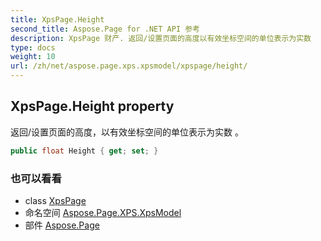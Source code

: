 ```yaml
---
title: XpsPage.Height
second_title: Aspose.Page for .NET API 参考
description: XpsPage 财产. 返回/设置页面的高度以有效坐标空间的单位表示为实数 
type: docs
weight: 10
url: /zh/net/aspose.page.xps.xpsmodel/xpspage/height/
---
```

## XpsPage.Height property

返回/设置页面的高度，以有效坐标空间的单位表示为实数 。

```csharp
public float Height { get; set; }
```

### 也可以看看

* class [XpsPage](../)
* 命名空间 [Aspose.Page.XPS.XpsModel](../../xpspage/)
* 部件 [Aspose.Page](../../../)



